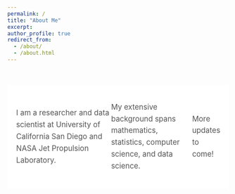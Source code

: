 ```yaml
---
permalink: /
title: "About Me"
excerpt:
author_profile: true
redirect_from: 
  - /about/
  - /about.html
---
```

<style>
  .about-container {
    display: flex;
    flex-direction: row;
    align-items: center;
    justify-content: flex-start;
    margin: 50px 0;
    padding: 20px;
    background-color: #fff;
  }
  .about-container p {
    font-size: 1.2em;
    line-height: 1.6;
    color: #555;
  }
</style>


<div class="about-container">
  <p>I am a researcher and data scientist at University of California San Diego and NASA Jet Propulsion Laboratory.</p>
  <p>My extensive background spans mathematics, statistics, computer science, and data science.</p>
  <p>More updates to come!</p>
</div>
